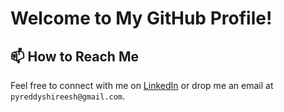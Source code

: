 # Welcome to My GitHub Profile!

<!--## 🎓 About Me

Currently pursuing my graduate studies in Computer Science (CS), I am deeply passionate about leveraging Artificial Intelligence to solve real-world problems. With a solid background as a Data Scientist/Machine Learning Engineer for over 5 years, I specialize in Natural Language Processing and Speech Processing. My expertise lies in using cutting-edge research, exploratory data analysis, and advanced algorithms to design and develop scalable solutions for diverse business needs.-->

<!--
## 🛠 Skills
| Column 1                             | Column 2                                  | Column 3 |
|--------------------------------------|-------------------------------------------|----------|
|   Artificial Intelligence (AI)       |    Natural Language Processing (NLP)      | <img src="https://encrypted-tbn0.gstatic.com/images?q=tbn:ANd9GcSjX5f69LdGBLcAmdRWwZiJfl0vMK4yLhwqORrwEVeOqg&s" width="50" alt="Example Image"> |
|                                      |    Speech Processing/Speech Recognition   |          |
|                                      |    Computer Vision                        |          |
|                                      |    Machine Learninig                      |          |  
|                                      |    Deep Learning                          |          |
|                                      |    Reinforcement Learning                 |          |
|                                      |                                           |          |
|   Software Development               |    Programming Languages                  |          |
|                                      |    Databases                              |          |
|                                      |    Cloud Platforms                        |          |
|                                      |    Tools and Technologies                 |          |
|                                      |                                           |          |
|   Data Science/Data Analysis         |    Data Cleaning                          |          |
|                                      |    Data Processing                        |          |
|                                      |    Data Visualization                     |          |


### AI & Machine Learning
- **Natural Language Processing & Speech Processing**
- **Machine Learning & Deep Learning**
- Basics of Reinforcement Learning and Computer Vision

### Natural Language Processing (NLP) Libraries
![NLTK]([https://img.shields.io/badge/NLTK-3776AB?style=flat-square&logo=nlp&logoColor=white](https://www.google.com/url?sa=i&url=http%3A%2F%2Fivbhatt.com%2F&psig=AOvVaw3iXhnPSw1pqeyynti_SO42&ust=1709322877355000&source=images&cd=vfe&opi=89978449&ved=0CBMQjRxqFwoTCKDGwZKq0YQDFQAAAAAdAAAAABAE))
![Spacy](https://img.shields.io/badge/Spacy-3776AB?style=flat-square&logo=nlp&logoColor=white)
![Gensim](https://img.shields.io/badge/Gensim-3776AB?style=flat-square&logo=nlp&logoColor=white)
![HuggingFace](https://img.shields.io/badge/HuggingFace-3776AB?style=flat-square&logo=nlp&logoColor=white)

### Programming Languages
![Python](https://img.shields.io/badge/Python-3776AB?style=for-the-badge&logo=python&logoColor=white)
![C/C++](https://img.shields.io/badge/C/C++-00599C?style=for-the-badge&logo=cplusplus&logoColor=white)
![Java](https://img.shields.io/badge/Java-ED8B00?style=for-the-badge&logo=java&logoColor=white)

### Databases
![MongoDB](https://img.shields.io/badge/MongoDB-4EA94B?style=for-the-badge&logo=mongodb&logoColor=white)
![MySQL](https://img.shields.io/badge/MySQL-00000F?style=for-the-badge&logo=mysql&logoColor=white)
![ElasticSearch](https://img.shields.io/badge/ElasticSearch-005571?style=for-the-badge&logo=elasticsearch)
![Neo4J](https://img.shields.io/badge/Neo4J-008CC1?style=for-the-badge&logo=neo4j&logoColor=white)

### Libraries & Frameworks
![Numpy](https://img.shields.io/badge/Numpy-013243?style=for-the-badge&logo=numpy&logoColor=white)
![Pandas](https://img.shields.io/badge/Pandas-150458?style=for-the-badge&logo=pandas&logoColor=white)
![Tensorflow](https://img.shields.io/badge/Tensorflow-FF6F00?style=for-the-badge&logo=tensorflow&logoColor=white)
![PyTorch](https://img.shields.io/badge/PyTorch-EE4C2C?style=for-the-badge&logo=pytorch&logoColor=white)
![Scikit-learn](https://img.shields.io/badge/Scikit_learn-3776AB?style=flat-square&logo=scikit-learn&logoColor=white)


### Tools & Technologies
![Linux](https://img.shields.io/badge/Linux-FCC624?style=for-the-badge&logo=linux&logoColor=black)
![Git](https://img.shields.io/badge/Git-F05032?style=for-the-badge&logo=git&logoColor=white)
![Jupyter](https://img.shields.io/badge/Jupyter-F37626?style=for-the-badge&logo=jupyter&logoColor=white)
![Flask](https://img.shields.io/badge/Flask-000000?style=for-the-badge&logo=flask&logoColor=white)

### Cloud Platforms
![AWS](https://img.shields.io/badge/Amazon_AWS-FF9900?style=for-the-badge&logo=amazonaws&logoColor=white) -->


<!-- ## 📈 GitHub Stats

![Your GitHub stats](https://github-readme-stats.vercel.app/api?username=yourusername&show_icons=true&theme=radical) -->

## 📫 How to Reach Me

Feel free to connect with me on [LinkedIn](linkedin.com/in/shireeshpyreddy) or drop me an email at `pyreddyshireesh@gmail.com`.

<!-- ---

Looking forward to collaborating on innovative projects and pushing the boundaries of technology together!-->
